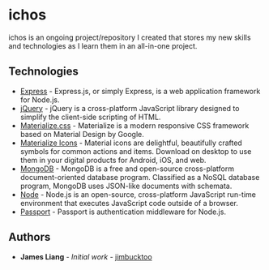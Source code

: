# ichos

ichos is an ongoing project/repository I created that stores my new skills and technologies as I learn them in an all-in-one project.

## Technologies

* [Express](https://http://expressjs.com/) - Express.js, or simply Express, is a web application framework for Node.js.
* [jQuery](https://developers.google.com/speed/libraries/#jquery) - jQuery is a cross-platform JavaScript library designed to simplify the client-side scripting of HTML.
* [Materialize.css](https://materializecss.com) - Materialize is a modern responsive CSS framework based on Material Design by Google.
* [Materialize Icons](https://material.io/tools/icons/?style=baseline) - Material icons are delightful, beautifully crafted symbols for common actions and items. Download on desktop to use them in your digital products for Android, iOS, and web.
* [MongoDB](https://www.mongodb.com/) - MongoDB is a free and open-source cross-platform document-oriented database program. Classified as a NoSQL database program, MongoDB uses JSON-like documents with schemata.
* [Node](https://nodejs.org/en/) - Node.js is an open-source, cross-platform JavaScript run-time environment that executes JavaScript code outside of a browser.
* [Passport](http://www.passportjs.org/) - Passport is authentication middleware for Node.js.

## Authors

* **James Liang** - *Initial work* - [jimbucktoo](https://github.com/jimbucktoo/jimbucktoo)

